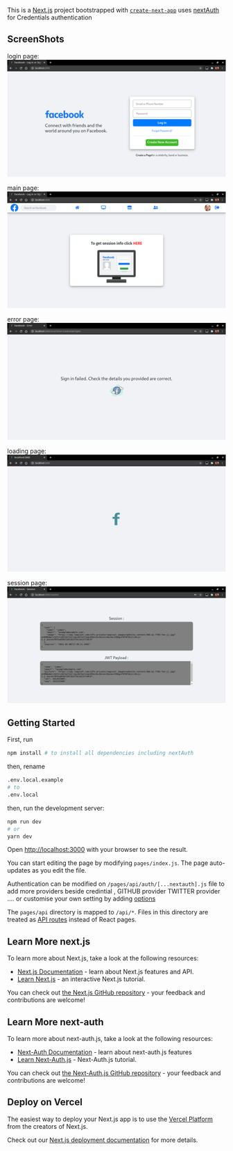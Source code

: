 This is a [Next.js](https://nextjs.org/) project bootstrapped with [`create-next-app`](https://github.com/vercel/next.js/tree/canary/packages/create-next-app) uses [nextAuth](https://next-auth.js.org/) for Credentials authentication
## ScreenShots
login page:
![](screenshots/login.png)

main page:
![](screenshots/main.png)

error page:
![](screenshots/error.png)

loading page:
![](screenshots/loading.png)

session page:
![](screenshots/session.png)
## Getting Started

First, run 

```bash
npm install # to install all dependencies including nextAuth
```


then, rename 

```bash
.env.local.example
# to
.env.local
```

then, run the development server:

```bash
npm run dev
# or
yarn dev
```

Open [http://localhost:3000](http://localhost:3000) with your browser to see the result.

You can start editing the page by modifying `pages/index.js`. The page auto-updates as you edit the file.

Authentication can be modified on `/pages/api/auth/[...nextauth].js` file to add more providers beside credintial , GITHUB provider TWITTER provider .... or customise your own setting by adding [options](https://next-auth.js.org/configuration/options)

The `pages/api` directory is mapped to `/api/*`. Files in this directory are treated as [API routes](https://nextjs.org/docs/api-routes/introduction) instead of React pages.

## Learn More next.js

To learn more about Next.js, take a look at the following resources:

- [Next.js Documentation](https://nextjs.org/docs) - learn about Next.js features and API.
- [Learn Next.js](https://nextjs.org/learn) - an interactive Next.js tutorial.

You can check out [the Next.js GitHub repository](https://github.com/vercel/next.js/) - your feedback and contributions are welcome!

## Learn More next-auth

To learn more about next-auth.js, take a look at the following resources:

- [Next-Auth Documentation](https://next-auth.js.org/getting-started/introduction) - learn about next-auth.js features
- [Learn Next-Auth.js](https://next-auth.js.org/tutorials) - Next-Auth.js tutorial.

You can check out [the Next-Auth.js GitHub repository](https://github.com/nextauthjs/next-auth) - your feedback and contributions are welcome!


## Deploy on Vercel

The easiest way to deploy your Next.js app is to use the [Vercel Platform](https://vercel.com/new?utm_medium=default-template&filter=next.js&utm_source=create-next-app&utm_campaign=create-next-app-readme) from the creators of Next.js.

Check out our [Next.js deployment documentation](https://nextjs.org/docs/deployment) for more details.
